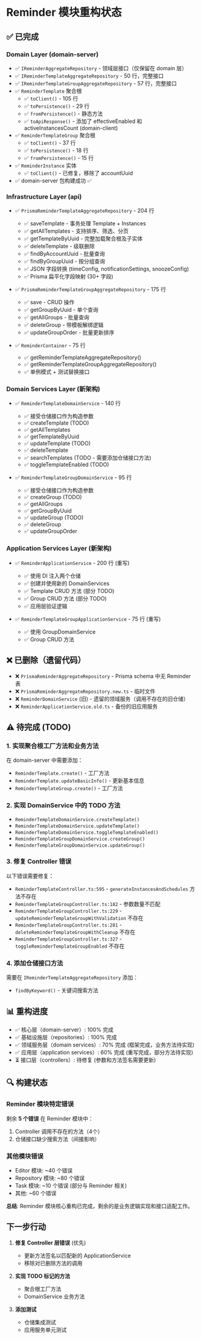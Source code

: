 # Reminder 模块重构状态

## ✅ 已完成

### Domain Layer (domain-server)
- ✅ `IReminderAggregateRepository` - 领域层接口（仅保留在 domain 层）
- ✅ `IReminderTemplateAggregateRepository` - 50 行，完整接口
- ✅ `IReminderTemplateGroupAggregateRepository` - 57 行，完整接口
- ✅ `ReminderTemplate` 聚合根
  - ✅ `toClient()` - 105 行
  - ✅ `toPersistence()` - 29 行
  - ✅ `fromPersistence()` - 静态方法
  - ✅ `toApiResponse()` - 添加了 effectiveEnabled 和 activeInstancesCount (domain-client)
- ✅ `ReminderTemplateGroup` 聚合根
  - ✅ `toClient()` - 37 行
  - ✅ `toPersistence()` - 18 行
  - ✅ `fromPersistence()` - 15 行
- ✅ `ReminderInstance` 实体
  - ✅ `toClient()` - 已修复，移除了 accountUuid
- ✅ domain-server 包构建成功 ✅

### Infrastructure Layer (api)
- ✅ `PrismaReminderTemplateAggregateRepository` - 204 行
  - ✅ saveTemplate - 事务处理 Template + Instances
  - ✅ getAllTemplates - 支持排序、筛选、分页
  - ✅ getTemplateByUuid - 完整加载聚合根及子实体
  - ✅ deleteTemplate - 级联删除
  - ✅ findByAccountUuid - 批量查询
  - ✅ findByGroupUuid - 按分组查询
  - ✅ JSON 字段转换 (timeConfig, notificationSettings, snoozeConfig)
  - ✅ Prisma 扁平化字段映射 (30+ 字段)
  
- ✅ `PrismaReminderTemplateGroupAggregateRepository` - 175 行
  - ✅ save - CRUD 操作
  - ✅ getGroupByUuid - 单个查询
  - ✅ getAllGroups - 批量查询
  - ✅ deleteGroup - 带模板解绑逻辑
  - ✅ updateGroupOrder - 批量更新排序
  
- ✅ `ReminderContainer` - 75 行
  - ✅ getReminderTemplateAggregateRepository()
  - ✅ getReminderTemplateGroupAggregateRepository()
  - ✅ 单例模式 + 测试替换接口

### Domain Services Layer (新架构)
- ✅ `ReminderTemplateDomainService` - 140 行
  - ✅ 接受仓储接口作为构造参数
  - ✅ createTemplate (TODO)
  - ✅ getAllTemplates
  - ✅ getTemplateByUuid
  - ✅ updateTemplate (TODO)
  - ✅ deleteTemplate
  - ✅ searchTemplates (TODO - 需要添加仓储接口方法)
  - ✅ toggleTemplateEnabled (TODO)

- ✅ `ReminderTemplateGroupDomainService` - 95 行
  - ✅ 接受仓储接口作为构造参数
  - ✅ createGroup (TODO)
  - ✅ getAllGroups
  - ✅ getGroupByUuid
  - ✅ updateGroup (TODO)
  - ✅ deleteGroup
  - ✅ updateGroupOrder

### Application Services Layer (新架构)
- ✅ `ReminderApplicationService` - 200 行 (重写)
  - ✅ 使用 DI 注入两个仓储
  - ✅ 创建并使用新的 DomainServices
  - ✅ Template CRUD 方法 (部分 TODO)
  - ✅ Group CRUD 方法 (部分 TODO)
  - ✅ 应用层验证逻辑

- ✅ `ReminderTemplateGroupApplicationService` - 75 行 (重写)
  - ✅ 使用 GroupDomainService
  - ✅ Group CRUD 方法

## ❌ 已删除（遗留代码）

- ❌ `PrismaReminderAggregateRepository` - Prisma schema 中无 Reminder 表
- ❌ `PrismaReminderAggregateRepository.new.ts` - 临时文件
- ❌ `ReminderDomainService` (旧) - 遗留的领域服务（调用不存在的旧仓储）
- ❌ `ReminderApplicationService.old.ts` - 备份的旧应用服务

## ⚠️ 待完成 (TODO)

### 1. 实现聚合根工厂方法和业务方法
在 domain-server 中需要添加：
- `ReminderTemplate.create()` - 工厂方法
- `ReminderTemplate.updateBasicInfo()` - 更新基本信息
- `ReminderTemplateGroup.create()` - 工厂方法

### 2. 实现 DomainService 中的 TODO 方法
- `ReminderTemplateDomainService.createTemplate()`
- `ReminderTemplateDomainService.updateTemplate()`
- `ReminderTemplateDomainService.toggleTemplateEnabled()`
- `ReminderTemplateGroupDomainService.createGroup()`
- `ReminderTemplateGroupDomainService.updateGroup()`

### 3. 修复 Controller 错误
以下错误需要修复：
- `ReminderTemplateController.ts:595` - `generateInstancesAndSchedules` 方法不存在
- `ReminderTemplateGroupController.ts:182` - 参数数量不匹配
- `ReminderTemplateGroupController.ts:229` - `updateReminderTemplateGroupWithValidation` 不存在
- `ReminderTemplateGroupController.ts:281` - `deleteReminderTemplateGroupWithCleanup` 不存在
- `ReminderTemplateGroupController.ts:327` - `toggleReminderTemplateGroupEnabled` 不存在

### 4. 添加仓储接口方法
需要在 `IReminderTemplateAggregateRepository` 添加：
- `findByKeyword()` - 关键词搜索方法

## 📊 重构进度

- ✅ 核心层（domain-server）: 100% 完成
- ✅ 基础设施层（repositories）: 100% 完成
- ✅ 领域服务层（domain services）: 70% 完成 (框架完成，业务方法待实现)
- ✅ 应用层（application services）: 60% 完成 (重写完成，部分方法待实现)
- ⏳ 接口层（controllers）: 待修复 (参数和方法签名需要更新)

## 🔍 构建状态

### Reminder 模块特定错误
剩余 **5 个错误** 在 Reminder 模块中：
1. Controller 调用不存在的方法（4个）
2. 仓储接口缺少搜索方法（间接影响）

### 其他模块错误
- Editor 模块: ~40 个错误
- Repository 模块: ~80 个错误
- Task 模块: ~10 个错误 (部分与 Reminder 相关)
- 其他: ~60 个错误

**总结**: Reminder 模块核心重构已完成，剩余的是业务逻辑实现和接口适配工作。

## 下一步行动

1. **修复 Controller 层错误** (优先)
   - 更新方法签名以匹配新的 ApplicationService
   - 移除对已删除方法的调用

2. **实现 TODO 标记的方法**
   - 聚合根工厂方法
   - DomainService 业务方法

3. **添加测试**
   - 仓储集成测试
   - 应用服务单元测试
